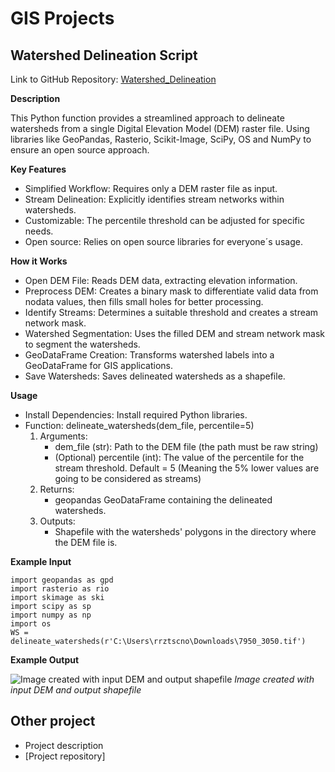 # GIS Projects
## Watershed Delineation Script
Link to GitHub Repository: [Watershed_Delineation](https://github.com/RoyRuizT/RoyRuizT.github.io/tree/Watershed_Delineation)

**Description**

This Python function provides a streamlined approach to delineate watersheds from a single Digital Elevation Model (DEM) raster file. Using libraries like GeoPandas, Rasterio, Scikit-Image, SciPy, OS and NumPy to ensure an open source approach.

**Key Features**
- Simplified Workflow: Requires only a DEM raster file as input.
- Stream Delineation: Explicitly identifies stream networks within watersheds.
- Customizable: The percentile threshold can be adjusted for specific needs.
- Open source: Relies on open source libraries for everyone´s usage.

**How it Works**
- Open DEM File: Reads DEM data, extracting elevation information.
- Preprocess DEM: Creates a binary mask to differentiate valid data from nodata values, then fills small holes for better processing.
- Identify Streams: Determines a suitable threshold and creates a stream network mask.
- Watershed Segmentation: Uses the filled DEM and stream network mask to segment the watersheds.
- GeoDataFrame Creation: Transforms watershed labels into a GeoDataFrame for GIS applications.
- Save Watersheds: Saves delineated watersheds as a shapefile.

**Usage**
- Install Dependencies: Install required Python libraries.
- Function: delineate_watersheds(dem_file, percentile=5)
  1. Arguments:
     - dem_file (str): Path to the DEM file (the path must be raw string)
     - (Optional) percentile (int): The value of the percentile for the stream threshold. Default = 5 (Meaning the 5% lower values are going to be considered as streams)    
  2. Returns:
        - geopandas GeoDataFrame containing the delineated watersheds.
  3. Outputs:
        - Shapefile with the watersheds' polygons in the directory where the DEM file is.
      
**Example Input**

`import geopandas as gpd`  
`import rasterio as rio`  
`import skimage as ski`  
`import scipy as sp`  
`import numpy as np`  
`import os`  
`WS = delineate_watersheds(r'C:\Users\rrztscno\Downloads\7950_3050.tif')`  

**Example Output**

![Image created with input DEM and output shapefile](https://github.com/user-attachments/assets/8fff706a-b4ef-4af5-a56b-9644936c8123)
*Image created with input DEM and output shapefile*



## Other project
- Project description
- [Project repository]
